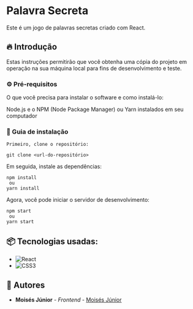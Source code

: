 # Palavra Secreta

Este é um jogo de palavras secretas criado com React.

## 🔥 Introdução

Estas instruções permitirão que você obtenha uma cópia do projeto em operação na sua máquina local para fins de desenvolvimento e teste.

### ⚙️ Pré-requisitos

O que você precisa para instalar o software e como instalá-lo:  

Node.js e o NPM (Node Package Manager) ou Yarn instalados em seu computador

### 🔧  Guia de instalação
```
Primeiro, clone o repositório:

git clone <url-do-repositório>

```
Em seguida, instale as dependências:
```
npm install
 ou
yarn install
```

Agora, você pode iniciar o servidor de desenvolvimento:
```
npm start
 ou
yarn start
```

## 📦 Tecnologias usadas:

* ![React](https://img.shields.io/badge/react-%2320232a.svg?style=for-the-badge&logo=react&logoColor=%2361DAFB)
* ![CSS3](https://img.shields.io/badge/css3-%231572B6.svg?style=for-the-badge&logo=css3&logoColor=white)

## 👷 Autores

* **Moisés Júnior** - *Frontend* - [Moisés Júnior](https://github.com/moisesjunior45)
